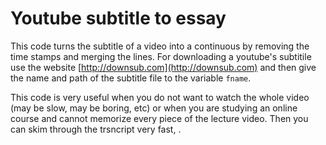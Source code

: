 # Youtube subtitle to essay

This code turns the subtitle of a video into a continuous by removing the time stamps and merging the lines. 
For downloading a youtube's subtitile use the website [http://downsub.com](http://downsub.com) and then give the name 
and path of the subtitle file to the variable `fname`.    

This code is very useful when you do not want to watch the whole video (may be slow, may be boring, etc) or when you are studying an online course and cannot memorize every piece of the lecture video. Then you can skim through the trsncript very fast, .
